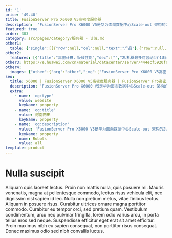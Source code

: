 ```yaml
---
id: '1'
price: '49.40'
title: FusionServer Pro X6000 V5高密度服务器
description:  'FusionServer Pro X6000 V5是华为面向数据中心Scale-out 架构的2U4节点高密服务器，它针对数据中心面临的空间和投资限制，对服务器架构进行全面的密度优化设计，从而可以提升数据中心空间利用率和投资效益，适合于云计算、基于web的应用和高性能计算等多种业务场景。'
featured: true
order: 303
category: src/pages/category/服务器 - 计算.md
other1: 
  table: {"single":[[{"row":null,"col":null,"text":"产品"},{"row":null,"col":null,"text":"X6000 V5高密服务器"}],[{"row":null,"col":null,"text":"形态"},{"row":null,"col":null,"text":"2U4节点机框"}],[{"row":null,"col":null,"text":"节点系统"},{"row":null,"col":null,"text":"支持4个1U半宽双路服务器"}],[{"row":null,"col":null,"text":"电源"},{"row":null,"col":null,"text":"支持2个热拔插1500W增强型或2000W或3000W AC电源模块，支持1+1冗余"}],[{"row":null,"col":null,"text":"供电"},{"row":null,"col":null,"text":"支持100~240V AC，240V DC"}],[{"row":null,"col":null,"text":"风扇"},{"row":null,"col":null,"text":"支持4个热拔插风扇模组，支持N+1冗余"}],[{"row":null,"col":null,"text":"工作温度"},{"row":null,"col":null,"text":"5ºC-35ºC，符合ASHRAE CLASS A3标准"}],[{"row":null,"col":null,"text":"产品认证"},{"row":null,"col":null,"text":"CE、UL、FCC、CCC、VCCI、RoHS等"}],[{"row":null,"col":null,"text":"尺寸(宽x深x高)"},{"row":null,"col":null,"text":"1500W增强型或2000W电源通用机箱：436mm x 805mm x 86.1mm\n3000W高功率电源机箱：436mm x 819mm x 86.1mm(配置2.5英寸硬盘时) 或436mm x 867mm x 86.1mm(配置3.5英寸硬盘时)"}]]}
other2:
  features: [{"title":"高密计算，极致性能","dec":["","2U机框最多可容纳4个1U半宽双路服务器节点，是传统1U机架服务器的2倍；支持最多24块NVMe SSD存储，IO加速能力提升10倍+。",""]},{"title":"简化管理，便捷运维","dec":["","支持多节点汇聚管理，减少线缆部署，提升管理效率；集成带外故障诊断系统和专家预警库，故障定位准确率超过93%。",""]},{"title":"共享架构，高效节能","dec":["","多计算节点共享电源和风扇模块，提高硬件资源利用率；采用动态能耗管理专利技术(DEMT)，能耗平均节省15%。",""]}]
other3: https://e.huawei.com/cn/material/datacenter/server/444ecf5920f649eba9df335e1f06064a
other4:
  images: {"other":{"org":"other","img":["FusionServer Pro X6000 V5高密度服务器.png"]}}
seo:
  title: x6000 | FusionServer X6000 V5高密度服务器 | FusionServer Pro高密服务器 | FusionServer Pro智能服务器 | 服务器 - 计算 | 数据中心
  description: 'FusionServer Pro X6000 V5是华为面向数据中心Scale-out 架构的2U4节点高密服务器，它针对数据中心面临的空间和投资限制，对服务器架构进行全面的密度优化设计，从而可以提升数据中心空间利用率和投资效益，适合于云计算、基于web的应用和高性能计算等多种业务场景。'
  extra:
    - name: 'og:type'
      value: website
      keyName: property
    - name: 'og:title'
      value: 河南网田
      keyName: property
    - name: 'og:description'
      value: 'FusionServer Pro X6000 V5是华为面向数据中心Scale-out 架构的2U4节点高密服务器，它针对数据中心面临的空间和投资限制，对服务器架构进行全面的密度优化设计，从而可以提升数据中心空间利用率和投资效益，适合于云计算、基于web的应用和高性能计算等多种业务场景。'
      keyName: property
    - name: Robots
      value: all
template: product
---
```


# Nulla suscipit

Aliquam quis laoreet lectus. Proin non mattis nulla, quis posuere mi. Mauris venenatis, magna at pellentesque commodo, lectus risus vehicula elit, nec dignissim nisl sapien id leo. Nulla non pretium metus, vitae finibus lectus. Aliquam in posuere risus. Curabitur ultrices ornare magna porttitor commodo. Curabitur eu tempor orci, sed pretium quam. Vestibulum condimentum, arcu nec pulvinar fringilla, lorem odio varius arcu, in porta tellus eros sed neque. Suspendisse efficitur eget erat sit amet efficitur. Proin maximus nibh eu sapien consequat, non porttitor risus consequat. Donec maximus odio sed nibh convallis luctus.